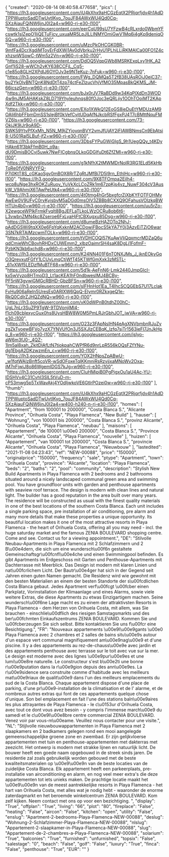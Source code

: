{
"created": "2020-08-14 08:40:58.477658",
"pics": [
"https://lh3.googleusercontent.com/iU4kXhx9aHCGzEqtX2PRjqrfjdv4h1AdDTPPWuptoSadDTwUvtIKyo_7ouJF84AWxWU4Qd0Cq-SXzAiauFQjNW6jnJ0I2a4=w960-rj-e30-l100",
"https://lh3.googleusercontent.com/eerCqU99sU7YFzwB4cRLxrdo0WbmYFcswtk1slZepO1liQETuFicv_uxuaMR5LpJILLINMYOmiGwV1Mq6i4gKp9deniqOSQ=w960-rj-e30-l100",
"https://lh3.googleusercontent.com/uMzcPkOHCGK0BR-9mfFa4DcrXgdiMToyErFdXWj1Av0dVbrku2rHvU1PLhiLLjRKMAlCa00FO1Z4cxhzsnWSowC-tWm5z2Vn=w960-rj-e30-l100",
"https://lh3.googleusercontent.com/DdOQ5VqpGWb8MSRKExqLxy1HK_A2Gnf1jS28-wWCh2vKY638CCFjL_Cq5-c1e85o8GLH2XPdlJ6OYOJy3e9NTeKuz-7nFuk=w960-rj-e30-l100",
"https://lh3.googleusercontent.com/FWg_DQMQa5T2fB38UAsROjJ0eiC37-bu2YkOlvBNTQnK8NdDtT4zp74ctFeZlzucVhjVfMO35MpasBkQKMS_JM-66icszGen=w960-rj-e30-l100",
"https://lh3.googleusercontent.com/bJx0rJV7RaBDd9w34KqPlXdDn3WOD4w9nJM5AHAKskZ8LD719Yhyleuhnqs80fOJoc3eQRLjiy1OOhTOoiMT2KApXdf2Tkk=w960-rj-e30-l100",
"https://lh3.googleusercontent.com/EXo1XWkQ12EoGS8ieDuEtYMDUzAM9OAli6hbFFbmDmSS1sIejBf0kVefCvjtUDqAfNJkcbRSfFgxPJ4T7cBMttNquFMVZ6ls=w960-rj-e30-l100",
"https://lh3.googleusercontent.com/73-OkjJK9lJr9oA9D-SWK59YtvPfXxMh_N5N_M9jZYjoyqnBVY2vmJfUjAY2iFIAWBNmsCn9EbAtsi8-U501Ral5LBuf-jf2=w960-rj-e30-l100",
"https://lh3.googleusercontent.com/3DbsFYPuGWiGIgS_9h1UegQQy_t4KDyHAkn61f3bkFfmB0H_o9a-dU9DmisBOCvj5uwk7NwFICgbnsOLkoGDGIfuDt6ZfZMI=w960-rj-e30-l100",
"https://lh3.googleusercontent.com/g1kNfhX2tMWMDrNoIR3RG1ELd5KkHbToRe0fV0NRVYFQ-P7j0KtT8S_cGKaoSgv0mBOX8RrTZgRtJMfBi7D5l9rn_EthlHc=w960-rj-e30-l100",
"https://lh3.googleusercontent.com/9X8TFOmpa2Eilh4-wcp8uNge3hxROKZuRuov_YuVkXcLCoZRk1m67zpKjs4vz_NuwF304cV3AuskW_V9AhmiX6TAwPeUtk4=w960-rj-e30-l100",
"https://lh3.googleusercontent.com/4t0tmg4hGr5bxgfcrZjXbKYFOTFOHMvAwEw0V9UFyC0rvKyisbvM5aDGd0msOlV3ZBBb8CXXQ9OFahusVOIzkqBWHTUn4b0=w960-rj-e30-l100",
"https://lh3.googleusercontent.com/uu5rZo-X2ewgceWPlkFrmkFvqIt8BgJEFLaTLkoLWzOCRu8ob6t6-L3vwbnZMN4kc8Zseroe6FxLyaHjFtCBXugxu85Dsg=w960-rj-e30-l100",
"https://lh3.googleusercontent.com/d8umeBzHAZOTp2NhJ-pAdDGSWi9tqXX0e6FpYqKxknM2ACDowiFBocS5kYA7Y0j3AzvEiTZjO6war3SN7kRTAiMzcwmTOLk=w960-rj-e30-l100",
"https://lh3.googleusercontent.com/tVDHCOQl57KuAwVliQqxmcrMDZaQ6uqdCmieWhCBovhRHDxCUWEmm2_xlbzOaimrSH4saK8DgLj1FofmF-PzbKN3kb6xchd8=w960-rj-e30-l100",
"https://lh3.googleusercontent.com/K24NN401F6nTONXJMs_J_jknEOkyGqO3QrevxutFGfY1LCUyLmqCtjWfT45KTWfGmXxk3zMSTL-_61vXWf5LEDzfMuBTF68=w960-rj-e30-l100",
"https://lh3.googleusercontent.com/5d1k-AeFnN6-Lmk2440JmpGIcI-kx5wVyzp8HTmoD3_Lt1acKEA1hF0ndbwesIMJ4BCBy-PF5nW3gvwjGMGcRBHD-GbzBFSn=w960-rj-e30-l100",
"https://lh3.googleusercontent.com/slFHnHot1Ea_T4IhcSCQGEbS7U17LclakFvHu906aReIn5UresEs0ARlXW6QpQ-EIymr0RZkxgeQ1e-RkQ0CdIrZJHQZdNQ=w960-rj-e30-l100",
"https://lh3.googleusercontent.com/vK0dWPnB0tdhZ00hC-UgL7nLr3SuZP9TgW-9TDVonjiMl4-f1ch09cbIexycGux0hs8UysHBW8W0M5PmLRJrGbhJOT_jwVA=w960-rj-e30-l100",
"https://lh3.googleusercontent.com/O23z3FApNsIHN4eAgXNVbmbnRJuZyzgZkTyoewBFVo7vzX7YNVUfOn3J5SXJlzCEBqK_lzfq7sjTr1563ieFI7JnJkHpp_8=w960-rj-e30-l100",
"https://lh3.googleusercontent.com/jslyo-aW6m3fJ0-_4QZ-1Im5al8xah_ZkitDlAfLtN7tiokpahCWPfR6d9nrLpR556kOQsFZfYNu-dg1EbgA2DKzwzmEn_c=w960-rj-e30-l100",
"https://lh3.googleusercontent.com/YOX2HNpsZpABwU-_w1fqtWAIzBnft5coVR-wSdOFoxeTqIKKmniRsRzvjjxaMNoWv2Oxa-iM7nFjwiJ8o86WgemIDGS7kJg=w960-rj-e30-l100",
"https://lh3.googleusercontent.com/CluHMipjB0PgPigxOu1aU4Ac-YU-IDSHVv4C31CvhI3SlL5tVuD-m-cP53mwg5p5TxWavAkj4YOdljwkoVE6GtlrPOzei0w=w960-rj-e30-l100"
],
"thumb": "https://lh3.googleusercontent.com/iU4kXhx9aHCGzEqtX2PRjqrfjdv4h1AdDTPPWuptoSadDTwUvtIKyo_7ouJF84AWxWU4Qd0Cq-SXzAiauFQjNW6jnJ0I2a4=w400-h240-n-rj-e30-l100",
"homes": [
"Apartment",
"from 100001 to 200000",
"Costa Blanca S.",
"Alicante Province",
"Orihuela Costa",
"Playa Flamenca",
"New Build"
],
"hauser": [
"Wohnung",
"von 100001 bis 200000",
"Costa Blanca S.",
"provinz Alicante",
"Orihuela Costa",
"Playa Flamenca",
"neubau"
],
"maisons": [
"Appartement",
"de 100001 \u00e0 200000",
"Costa Blanca S.",
"Province Alicante",
"Orihuela Costa",
"Playa Flamenca",
"nouvelle"
],
"huizen": [
"Appartement",
"van 100001 tot 200000",
"Costa Blanca S.",
"provincie Alicante",
"Orihuela Costa",
"Playa Flamenca",
"Nieuwbouw"
],
"lastedited": "2021-11-08 04:23:43",
"ref": "NEW-00088",
"price": "150000",
"originalprice": "150000",
"frequency": "sale",
"ptype": "Apartment",
"town": "Orihuela Costa",
"province": "Alicante",
"location": "Playa Flamenca",
"beds": "2",
"baths": "2",
"pool": "community",
"description": "Stylish New Build Apartments in Playa Flamenca with 2 bedrooms and 2 bathrooms situated around a nicely landscaped communal green area and swimming pool. You have groundfloor units with garden and penthouse apartments with seaview roof terrace. The design is modern with clean lines and natural light. The builder has a good reputation in the area built over many years. The residence will be constructed as usual with the finest quality materials in one of the best locations of the southern Costa Blanca. Each unit includes a single parking space, pre installation of air conditioning, pre alarm and many more details that make these properties a unique opportunity. Its beautiful location makes it one of the most attractive resorts in Playa Flamenca - the heart of Orihuela Costa, offering all you may need - incl. the huge saturday market and the famous ZENIA BOULEVARD shopping centre. Come and see. Contact us for a viewing appointment.",
"DE": "Stilvolle Neubau-Apartments in Playa Flamenca mit 2 Schlafzimmern und 2 B\u00e4dern, die sich um eine wundersch\u00f6n gestaltete Gemeinschaftsgr\u00fcnfl\u00e4che und einen Swimmingpool befinden. Es gibt Apartments im Erdgeschoss mit Garten und Penthouse-Apartments mit Dachterrasse mit Meerblick. Das Design ist modern mit klaren Linien und nat\u00fcrlichem Licht. Der Bautr\u00e4ger hat sich in der Gegend seit Jahren einen guten Namen gemacht. Die Residenz wird wie gewohnt mit den besten Materialien an einem der besten Standorte der s\u00fcdlichen Costa Blanca gebaut. Jedes Apartment verf\u00fcgt \u00fcber einen Parkplatz, Vorinstallation der Klimaanlage und eines Alarms, sowie viele weitere Extras, die diese Apartments zu etwas Einzigartigem machen. Seine wundersch\u00f6ne Lage macht es zu einem der attraktivsten Resorts in Playa Flamenca - dem Herzen von Orihuela Costa, mit allem, was Sie brauchen - einschlie\u00dflich des riesigen Samstagsmarkts und des ber\u00fchmten Einkaufszentrums ZENIA BOULEVARD. Kommen Sie und \u00fcberzeugen Sie sich selbst. Bitte kontaktieren Sie uns f\u00fcr eine Besichtigung.",
"FR": "Nouveaux appartements \u00e9l\u00e9gants \u00e0 Playa Flamenca avec 2 chambres et 2 salles de bains situ\u00e9s autour d'un espace vert communal magnifiquement am\u00e9nag\u00e9 et d'une piscine. Il y a des appartements au rez-de-chauss\u00e9e avec jardin et des appartements penthouse avec terrasse sur le toit avec vue sur la mer. Le design est moderne avec des lignes \u00e9pur\u00e9es et une lumi\u00e8re naturelle. Le constructeur s'est b\u00e2ti une bonne r\u00e9putation dans la r\u00e9gion depuis des ann\u00e9es. La r\u00e9sidence sera construite comme d'habitude avec les meilleurs mat\u00e9riaux de qualit\u00e9 dans l'un des meilleurs emplacements du sud de la Costa Blanca. Chaque appartement dispose d'une place de parking, d'une pr\u00e9-installation de la climatisation et de l' alarme, et de nombreux autres extras qui font de ces appartements quelque chose d'unique. Son bel emplacement en fait l'une des stations baln\u00e9aires les plus attrayantes de Playa Flamenca - le c\u0153ur d'Orihuela Costa, avec tout ce dont vous avez besoin - y compris l'immense march\u00e9 du samedi et le c\u00e9l\u00e8bre centre commercial ZENIA BOULEVARD. Venez voir par vous-m\u00eame. Veuillez nous contacter pour une visite.",
"NL": "Stijlvolle nieuwbouwappartementen in Playa Flamenca met 2 slaapkamers en 2 badkamers gelegen rond een mooi aangelegde gemeenschappelijke groene zone en zwembad. Er zijn gelijkvloerse appartementen met tuin en penthouse-appartementen met dakterras met zeezicht. Het ontwerp is modern met strakke lijnen en natuurlijk licht. De bouwer heeft een goede naam opgebouwd in de streek sinds jaren. De residentie zal zoals gebruikelijk worden gebouwd met de beste kwaliteitsmaterialen op \u00e9\u00e9n van de beste locaties van de zuidelijke Costa Blanca. Elk appartement heeft een parkeerplaats, pre-installatie van airconditioning en alarm, en nog veel meer extra's die deze appartementen tot iets unieks maken. De prachtige locatie maakt het \u00e9\u00e9n van de meest aantrekkelijke resorts in Playa Flamenca - het hart van Orihuela Costa, met alles wat je nodig hebt - waaronder de enorme zaterdagmarkt en het beroemde winkelcentrum ZENIA BOULEVARD. Kom zelf kijken. Neem contact met ons op voor een bezichtiging.  ",
"display": "True",
"offplan": "True",
"living": "66",
"plot": "80",
"fireplace": "False",
"heating": "False",
"aircon": "False",
"kitchen": "open",
"utility": "False",
"enslug": "Apartment-2-bedrooms-Playa-Flamenca-NEW-00088",
"deslug": "Wohnung-2-Schlafzimmer-Playa-Flamenca-NEW-00088",
"nlslug": "Appartement-2-slaapkamer-in-Playa-Flamenca-NEW-00088",
"slug": "Appartement-de-2-chambres-a-Playa-Flamenca-NEW-00088",
"solarium": "True",
"balconies": "True",
"furnished": "unfurnished",
"topsix": "False",
"salestage": "0",
"beach": "False",
"golf": "False",
"luxury": "True",
"finca": "False",
"penthouse": "True",
"EUR": ""
}